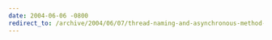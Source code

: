 ```yaml
---
date: 2004-06-06 -0800
redirect_to: /archive/2004/06/07/thread-naming-and-asynchronous-method-calls.aspx/
---
```


